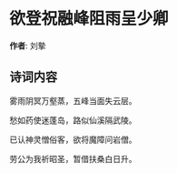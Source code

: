 # 欲登祝融峰阻雨呈少卿

**作者**: 刘摰

## 诗词内容

雾雨阴冥万壑蒸，五峰当面失云层。

愁如药使迷蓬岛，路似仙溪隔武陵。

已认神灵憎俗客，欲将魔障问岩僧。

劳公为我祈昭圣，暂借扶桑白日升。

